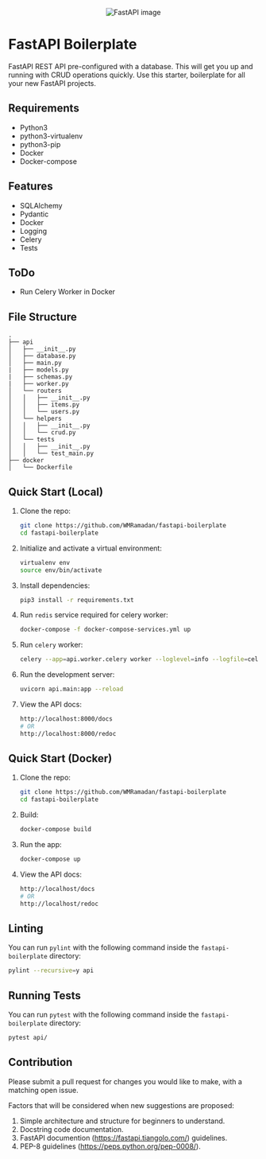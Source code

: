 <p align="center">
  <img src="https://fastapi.tiangolo.com/img/logo-margin/logo-teal.png" alt="FastAPI image"/>
</p>

# FastAPI Boilerplate
FastAPI REST API pre-configured with a database. This will get you up and running with CRUD operations quickly. Use this starter, boilerplate for all your new FastAPI projects.

## Requirements
- Python3
- python3-virtualenv
- python3-pip
- Docker
- Docker-compose

## Features
- SQLAlchemy
- Pydantic
- Docker
- Logging
- Celery
- Tests

## ToDo
- Run Celery Worker in Docker

## File Structure
```
.
├── api
│   ├── __init__.py
│   ├── database.py
│   ├── main.py
|   ├── models.py
|   ├── schemas.py
|   ├── worker.py
│   └── routers
│   │   ├── __init__.py
│   │   ├── items.py
│   │   └── users.py
│   └── helpers
│   │   ├── __init__.py
│   │   └── crud.py
│   └── tests
│   │   ├── __init__.py
│   │   └── test_main.py
├── docker
│   └── Dockerfile
```

## Quick Start (Local)
1. Clone the repo:
    ```bash
    git clone https://github.com/WMRamadan/fastapi-boilerplate
    cd fastapi-boilerplate
    ```
2. Initialize and activate a virtual environment:
    ```bash
    virtualenv env
    source env/bin/activate
    ```

3. Install dependencies:
    ```bash
    pip3 install -r requirements.txt
    ```

4. Run `redis` service required for celery worker:
    ```bash
    docker-compose -f docker-compose-services.yml up
    ```

5. Run `celery` worker:
    ```bash
    celery --app=api.worker.celery worker --loglevel=info --logfile=celery.log
    ```

6. Run the development server:
    ```bash
    uvicorn api.main:app --reload
    ```

7. View the API docs:
    ```bash
    http://localhost:8000/docs
    # OR
    http://localhost:8000/redoc
    ```

## Quick Start (Docker)
1. Clone the repo:
    ```bash
    git clone https://github.com/WMRamadan/fastapi-boilerplate
    cd fastapi-boilerplate
    ```
2. Build:
    ```bash
    docker-compose build
    ```

3. Run the app:
    ```bash
    docker-compose up
    ```

4. View the API docs:
    ```bash
    http://localhost/docs
    # OR
    http://localhost/redoc
    ```

## Linting
You can run `pylint` with the following command inside the `fastapi-boilerplate` directory:
```bash
pylint --recursive=y api
```

## Running Tests
You can run `pytest` with the following command inside the `fastapi-boilerplate` directory:
```bash
pytest api/
```

## Contribution

Please submit a pull request for changes you would like to make, with a matching open issue.

Factors that will be considered when new suggestions are proposed:
1. Simple architecture and structure for beginners to understand.
2. Docstring code documentation.
3. FastAPI documention (https://fastapi.tiangolo.com/) guidelines.
4. PEP-8 guidelines (https://peps.python.org/pep-0008/).
